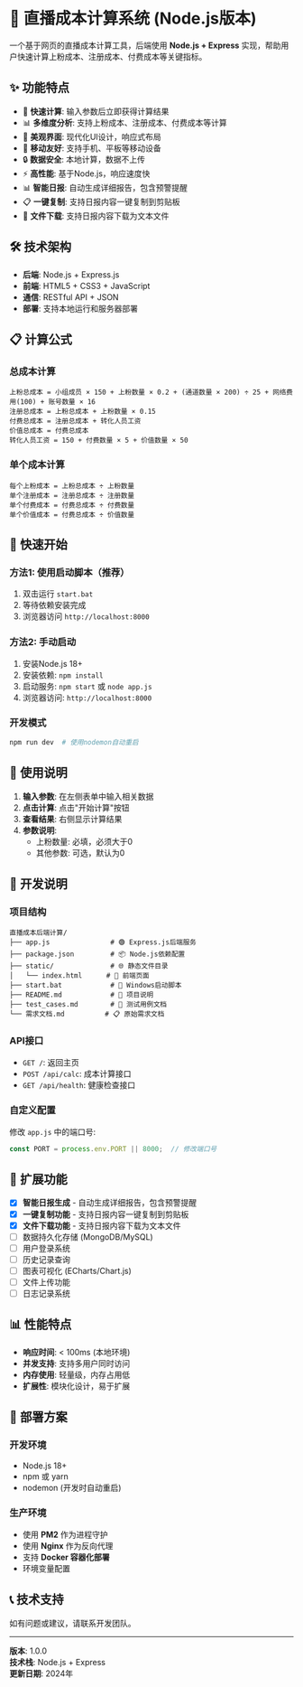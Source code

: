 # 🎯 直播成本计算系统 (Node.js版本)

一个基于网页的直播成本计算工具，后端使用 **Node.js + Express** 实现，帮助用户快速计算上粉成本、注册成本、付费成本等关键指标。

## ✨ 功能特点

- 🚀 **快速计算**: 输入参数后立即获得计算结果
- 📊 **多维度分析**: 支持上粉成本、注册成本、付费成本等计算
- 🎨 **美观界面**: 现代化UI设计，响应式布局
- 📱 **移动友好**: 支持手机、平板等移动设备
- 🔒 **数据安全**: 本地计算，数据不上传
- ⚡ **高性能**: 基于Node.js，响应速度快
- 📊 **智能日报**: 自动生成详细报告，包含预警提醒
- 📋 **一键复制**: 支持日报内容一键复制到剪贴板
- 💾 **文件下载**: 支持日报内容下载为文本文件

## 🛠️ 技术架构

- **后端**: Node.js + Express.js
- **前端**: HTML5 + CSS3 + JavaScript
- **通信**: RESTful API + JSON
- **部署**: 支持本地运行和服务器部署

## 📋 计算公式

### 总成本计算
```
上粉总成本 = 小组成员 × 150 + 上粉数量 × 0.2 + (通道数量 × 200) ÷ 25 + 网络费用(100) + 账号数量 × 16
注册总成本 = 上粉总成本 + 上粉数量 × 0.15
付费总成本 = 注册总成本 + 转化人员工资
价值总成本 = 付费总成本
转化人员工资 = 150 + 付费数量 × 5 + 价值数量 × 50
```

### 单个成本计算
```
每个上粉成本 = 上粉总成本 ÷ 上粉数量
单个注册成本 = 注册总成本 ÷ 注册数量
单个付费成本 = 付费总成本 ÷ 付费数量
单个价值成本 = 付费总成本 ÷ 价值数量
```

## 🚀 快速开始

### 方法1: 使用启动脚本（推荐）
1. 双击运行 `start.bat`
2. 等待依赖安装完成
3. 浏览器访问 `http://localhost:8000`

### 方法2: 手动启动
1. 安装Node.js 18+
2. 安装依赖: `npm install`
3. 启动服务: `npm start` 或 `node app.js`
4. 浏览器访问: `http://localhost:8000`

### 开发模式
```bash
npm run dev  # 使用nodemon自动重启
```

## 📱 使用说明

1. **输入参数**: 在左侧表单中输入相关数据
2. **点击计算**: 点击"开始计算"按钮
3. **查看结果**: 右侧显示计算结果
4. **参数说明**:
   - 上粉数量: 必填，必须大于0
   - 其他参数: 可选，默认为0

## 🔧 开发说明

### 项目结构
```
直播成本后端计算/
├── app.js               # 🟢 Express.js后端服务
├── package.json         # 📦 Node.js依赖配置
├── static/              # 🌐 静态文件目录
│   └── index.html      # 🎨 前端页面
├── start.bat            # 🚀 Windows启动脚本
├── README.md            # 📖 项目说明
├── test_cases.md        # 🧪 测试用例文档
└── 需求文档.md          # 📋 原始需求文档
```

### API接口
- `GET /`: 返回主页
- `POST /api/calc`: 成本计算接口
- `GET /api/health`: 健康检查接口

### 自定义配置
修改 `app.js` 中的端口号:
```javascript
const PORT = process.env.PORT || 8000;  // 修改端口号
```

## 🌟 扩展功能

- [x] **智能日报生成** - 自动生成详细报告，包含预警提醒
- [x] **一键复制功能** - 支持日报内容一键复制到剪贴板
- [x] **文件下载功能** - 支持日报内容下载为文本文件
- [ ] 数据持久化存储 (MongoDB/MySQL)
- [ ] 用户登录系统
- [ ] 历史记录查询
- [ ] 图表可视化 (ECharts/Chart.js)
- [ ] 文件上传功能
- [ ] 日志记录系统

## 📊 性能特点

- **响应时间**: < 100ms (本地环境)
- **并发支持**: 支持多用户同时访问
- **内存使用**: 轻量级，内存占用低
- **扩展性**: 模块化设计，易于扩展

## 🚀 部署方案

### 开发环境
- Node.js 18+
- npm 或 yarn
- nodemon (开发时自动重启)

### 生产环境
- 使用 **PM2** 作为进程守护
- 使用 **Nginx** 作为反向代理
- 支持 **Docker 容器化部署**
- 环境变量配置

## 📞 技术支持

如有问题或建议，请联系开发团队。

---

**版本**: 1.0.0  
**技术栈**: Node.js + Express  
**更新日期**: 2024年

